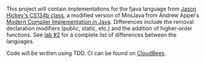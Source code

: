 This project will contain implementations for the fjava language from [Jason Hickey's CS134b class](http://main.metaprl.org/jyh/classes/cs134/cs134b/2002/), a modified version of MiniJava from Andrew Appel's [Modern Compiler Implementation in Java](http://www.cs.princeton.edu/~appel/modern/java/). Differences include the removal declaration modifiers (public, static, etc.) and the addition of higher-order functions.  See [lab #2](http://main.metaprl.org/jyh/classes/cs134/cs134b/2002/labs/lab2/lab2.pdf) for a complete list of differences between the languages.

Code will be written using TDD. CI can be found on [CloudBees](https://jlee.ci.cloudbees.com/job/appel-exercises/).
